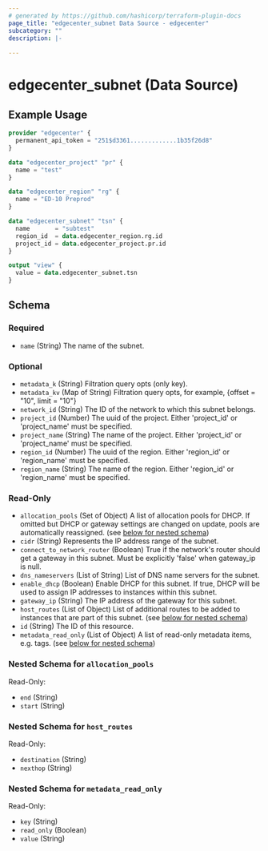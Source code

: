 ```yaml
---
# generated by https://github.com/hashicorp/terraform-plugin-docs
page_title: "edgecenter_subnet Data Source - edgecenter"
subcategory: ""
description: |-
  
---
```


# edgecenter_subnet (Data Source)



## Example Usage

```terraform
provider "edgecenter" {
  permanent_api_token = "251$d3361.............1b35f26d8"
}

data "edgecenter_project" "pr" {
  name = "test"
}

data "edgecenter_region" "rg" {
  name = "ED-10 Preprod"
}

data "edgecenter_subnet" "tsn" {
  name       = "subtest"
  region_id  = data.edgecenter_region.rg.id
  project_id = data.edgecenter_project.pr.id
}

output "view" {
  value = data.edgecenter_subnet.tsn
}
```

<!-- schema generated by tfplugindocs -->
## Schema

### Required

- `name` (String) The name of the subnet.

### Optional

- `metadata_k` (String) Filtration query opts (only key).
- `metadata_kv` (Map of String) Filtration query opts, for example, {offset = "10", limit = "10"}
- `network_id` (String) The ID of the network to which this subnet belongs.
- `project_id` (Number) The uuid of the project. Either 'project_id' or 'project_name' must be specified.
- `project_name` (String) The name of the project. Either 'project_id' or 'project_name' must be specified.
- `region_id` (Number) The uuid of the region. Either 'region_id' or 'region_name' must be specified.
- `region_name` (String) The name of the region. Either 'region_id' or 'region_name' must be specified.

### Read-Only

- `allocation_pools` (Set of Object) A list of allocation pools for DHCP. If omitted but DHCP or gateway settings are changed on update, pools are automatically reassigned. (see [below for nested schema](#nestedatt--allocation_pools))
- `cidr` (String) Represents the IP address range of the subnet.
- `connect_to_network_router` (Boolean) True if the network's router should get a gateway in this subnet. Must be explicitly 'false' when gateway_ip is null.
- `dns_nameservers` (List of String) List of DNS name servers for the subnet.
- `enable_dhcp` (Boolean) Enable DHCP for this subnet. If true, DHCP will be used to assign IP addresses to instances within this subnet.
- `gateway_ip` (String) The IP address of the gateway for this subnet.
- `host_routes` (List of Object) List of additional routes to be added to instances that are part of this subnet. (see [below for nested schema](#nestedatt--host_routes))
- `id` (String) The ID of this resource.
- `metadata_read_only` (List of Object) A list of read-only metadata items, e.g. tags. (see [below for nested schema](#nestedatt--metadata_read_only))

<a id="nestedatt--allocation_pools"></a>
### Nested Schema for `allocation_pools`

Read-Only:

- `end` (String)
- `start` (String)


<a id="nestedatt--host_routes"></a>
### Nested Schema for `host_routes`

Read-Only:

- `destination` (String)
- `nexthop` (String)


<a id="nestedatt--metadata_read_only"></a>
### Nested Schema for `metadata_read_only`

Read-Only:

- `key` (String)
- `read_only` (Boolean)
- `value` (String)
